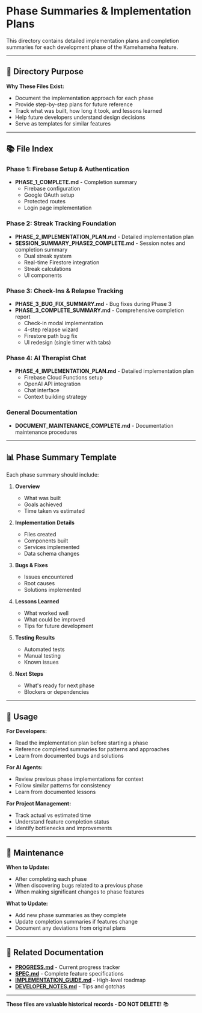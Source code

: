 # Phase Summaries & Implementation Plans

This directory contains detailed implementation plans and completion summaries for each development phase of the Kamehameha feature.

---

## 📁 Directory Purpose

**Why These Files Exist:**
- Document the implementation approach for each phase
- Provide step-by-step plans for future reference
- Track what was built, how long it took, and lessons learned
- Help future developers understand design decisions
- Serve as templates for similar features

---

## 📚 File Index

### Phase 1: Firebase Setup & Authentication
- **PHASE_1_COMPLETE.md** - Completion summary
  - Firebase configuration
  - Google OAuth setup
  - Protected routes
  - Login page implementation

### Phase 2: Streak Tracking Foundation
- **PHASE_2_IMPLEMENTATION_PLAN.md** - Detailed implementation plan
- **SESSION_SUMMARY_PHASE2_COMPLETE.md** - Session notes and completion summary
  - Dual streak system
  - Real-time Firestore integration
  - Streak calculations
  - UI components

### Phase 3: Check-Ins & Relapse Tracking
- **PHASE_3_BUG_FIX_SUMMARY.md** - Bug fixes during Phase 3
- **PHASE_3_COMPLETE_SUMMARY.md** - Comprehensive completion report
  - Check-in modal implementation
  - 4-step relapse wizard
  - Firestore path bug fix
  - UI redesign (single timer with tabs)

### Phase 4: AI Therapist Chat
- **PHASE_4_IMPLEMENTATION_PLAN.md** - Detailed implementation plan
  - Firebase Cloud Functions setup
  - OpenAI API integration
  - Chat interface
  - Context building strategy

### General Documentation
- **DOCUMENT_MAINTENANCE_COMPLETE.md** - Documentation maintenance procedures

---

## 📊 Phase Summary Template

Each phase summary should include:

1. **Overview**
   - What was built
   - Goals achieved
   - Time taken vs estimated

2. **Implementation Details**
   - Files created
   - Components built
   - Services implemented
   - Data schema changes

3. **Bugs & Fixes**
   - Issues encountered
   - Root causes
   - Solutions implemented

4. **Lessons Learned**
   - What worked well
   - What could be improved
   - Tips for future development

5. **Testing Results**
   - Automated tests
   - Manual testing
   - Known issues

6. **Next Steps**
   - What's ready for next phase
   - Blockers or dependencies

---

## 🎯 Usage

**For Developers:**
- Read the implementation plan before starting a phase
- Reference completed summaries for patterns and approaches
- Learn from documented bugs and solutions

**For AI Agents:**
- Review previous phase implementations for context
- Follow similar patterns for consistency
- Learn from documented lessons

**For Project Management:**
- Track actual vs estimated time
- Understand feature completion status
- Identify bottlenecks and improvements

---

## 📝 Maintenance

**When to Update:**
- After completing each phase
- When discovering bugs related to a previous phase
- When making significant changes to phase features

**What to Update:**
- Add new phase summaries as they complete
- Update completion summaries if features change
- Document any deviations from original plans

---

## 🔗 Related Documentation

- **[PROGRESS.md](../PROGRESS.md)** - Current progress tracker
- **[SPEC.md](../SPEC.md)** - Complete feature specifications
- **[IMPLEMENTATION_GUIDE.md](../IMPLEMENTATION_GUIDE.md)** - High-level roadmap
- **[DEVELOPER_NOTES.md](../DEVELOPER_NOTES.md)** - Tips and gotchas

---

**These files are valuable historical records - DO NOT DELETE!** 📚

